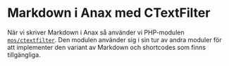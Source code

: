 ---
...
Markdown i Anax med CTextFilter
==================================

När vi skriver Markdown i Anax så använder vi PHP-modulen [`mos/ctextfilter`](https://packagist.org/packages/mos/ctextfilter). Den modulen använder sig i sin tur av andra moduler för att implementer den variant av Markdown och shortcodes som finns tillgängliga.
